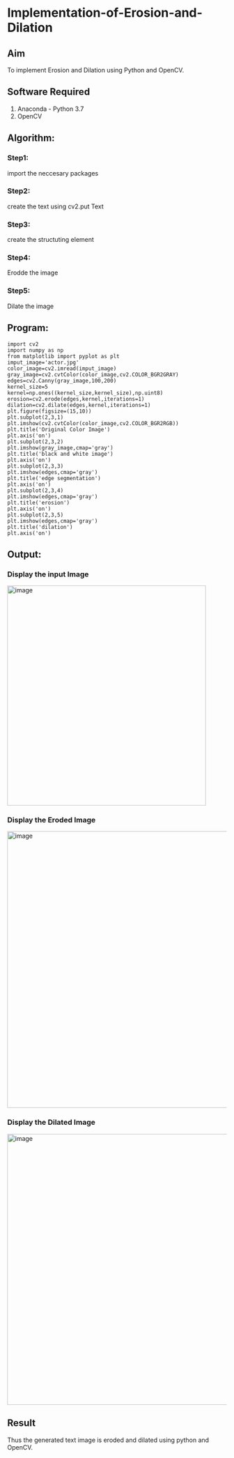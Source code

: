 # Implementation-of-Erosion-and-Dilation
## Aim
To implement Erosion and Dilation using Python and OpenCV.
## Software Required
1. Anaconda - Python 3.7
2. OpenCV
## Algorithm:
### Step1:
import the neccesary packages
### Step2:
create the text using cv2.put Text
### Step3:
create the structuting element
### Step4:
Erodde the image
### Step5:
Dilate the image

 
## Program:

``` 
import cv2
import numpy as np
from matplotlib import pyplot as plt
imput_image='actor.jpg'
color_image=cv2.imread(imput_image)
gray_image=cv2.cvtColor(color_image,cv2.COLOR_BGR2GRAY)
edges=cv2.Canny(gray_image,100,200)
kernel_size=5
kernel=np.ones((kernel_size,kernel_size),np.uint8)
erosion=cv2.erode(edges,kernel,iterations=1)
dilation=cv2.dilate(edges,kernel,iterations=1)
plt.figure(figsize=(15,10))
plt.subplot(2,3,1)
plt.imshow(cv2.cvtColor(color_image,cv2.COLOR_BGR2RGB))
plt.title('Original Color Image')
plt.axis('on')
plt.subplot(2,3,2)
plt.imshow(gray_image,cmap='gray')
plt.title('black and white image')
plt.axis('on')
plt.subplot(2,3,3)
plt.imshow(edges,cmap='gray')
plt.title('edge segmentation')
plt.axis('on')
plt.subplot(2,3,4)
plt.imshow(edges,cmap='gray')
plt.title('erosion')
plt.axis('on')
plt.subplot(2,3,5)
plt.imshow(edges,cmap='gray')
plt.title('dilation')
plt.axis('on')

```
## Output:

### Display the input Image

<img width="456" height="505" alt="image" src="https://github.com/user-attachments/assets/d86603c2-d8df-435b-b6ab-f3a8322a88ac" />

### Display the Eroded Image

<img width="590" height="635" alt="image" src="https://github.com/user-attachments/assets/9e674cb6-1690-4c7b-a62d-819262af4c60" />

### Display the Dilated Image

<img width="588" height="622" alt="image" src="https://github.com/user-attachments/assets/833ff7a2-9831-41c5-b4c4-1dd4dd035e5e" />

## Result
Thus the generated text image is eroded and dilated using python and OpenCV.
